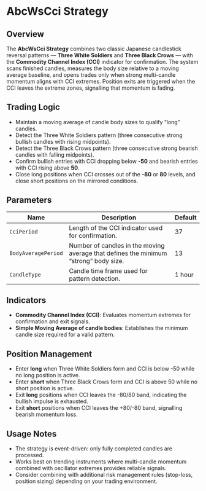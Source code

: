 # AbcWsCci Strategy

## Overview
The **AbcWsCci Strategy** combines two classic Japanese candlestick reversal patterns — **Three White Soldiers** and **Three Black Crows** — with the **Commodity Channel Index (CCI)** indicator for confirmation. The system scans finished candles, measures the body size relative to a moving average baseline, and opens trades only when strong multi-candle momentum aligns with CCI extremes. Position exits are triggered when the CCI leaves the extreme zones, signalling that momentum is fading.

## Trading Logic
- Maintain a moving average of candle body sizes to qualify “long” candles.
- Detect the Three White Soldiers pattern (three consecutive strong bullish candles with rising midpoints).
- Detect the Three Black Crows pattern (three consecutive strong bearish candles with falling midpoints).
- Confirm bullish entries with CCI dropping below **-50** and bearish entries with CCI rising above **50**.
- Close long positions when CCI crosses out of the **-80** or **80** levels, and close short positions on the mirrored conditions.

## Parameters
| Name | Description | Default |
| ---- | ----------- | ------- |
| `CciPeriod` | Length of the CCI indicator used for confirmation. | 37 |
| `BodyAveragePeriod` | Number of candles in the moving average that defines the minimum “strong” body size. | 13 |
| `CandleType` | Candle time frame used for pattern detection. | 1 hour |

## Indicators
- **Commodity Channel Index (CCI)**: Evaluates momentum extremes for confirmation and exit signals.
- **Simple Moving Average of candle bodies**: Establishes the minimum candle size required for a valid pattern.

## Position Management
- Enter **long** when Three White Soldiers form and CCI is below -50 while no long position is active.
- Enter **short** when Three Black Crows form and CCI is above 50 while no short position is active.
- Exit **long** positions when CCI leaves the -80/80 band, indicating the bullish impulse is exhausted.
- Exit **short** positions when CCI leaves the +80/-80 band, signalling bearish momentum loss.

## Usage Notes
- The strategy is event-driven: only fully completed candles are processed.
- Works best on trending instruments where multi-candle momentum combined with oscillator extremes provides reliable signals.
- Consider combining with additional risk management rules (stop-loss, position sizing) depending on your trading environment.
